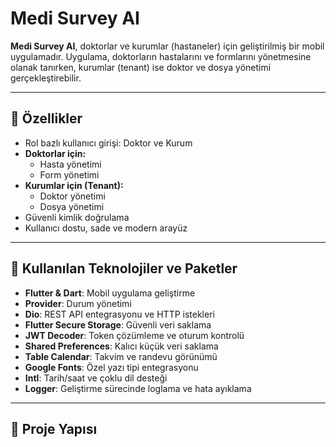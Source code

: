 # Medi Survey AI

**Medi Survey AI**, doktorlar ve kurumlar (hastaneler) için geliştirilmiş bir mobil uygulamadır. Uygulama, doktorların hastalarını ve formlarını yönetmesine olanak tanırken, kurumlar (tenant) ise doktor ve dosya yönetimi gerçekleştirebilir.

---

## 🚀 Özellikler

- Rol bazlı kullanıcı girişi: Doktor ve Kurum
- **Doktorlar için:**
  - Hasta yönetimi
  - Form yönetimi
- **Kurumlar için (Tenant):**
  - Doktor yönetimi
  - Dosya yönetimi
- Güvenli kimlik doğrulama
- Kullanıcı dostu, sade ve modern arayüz

---

## 🧱 Kullanılan Teknolojiler ve Paketler

- **Flutter & Dart**: Mobil uygulama geliştirme
- **Provider**: Durum yönetimi
- **Dio**: REST API entegrasyonu ve HTTP istekleri
- **Flutter Secure Storage**: Güvenli veri saklama
- **JWT Decoder**: Token çözümleme ve oturum kontrolü
- **Shared Preferences**: Kalıcı küçük veri saklama
- **Table Calendar**: Takvim ve randevu görünümü
- **Google Fonts**: Özel yazı tipi entegrasyonu
- **Intl**: Tarih/saat ve çoklu dil desteği
- **Logger**: Geliştirme sürecinde loglama ve hata ayıklama

---

## 📁 Proje Yapısı

